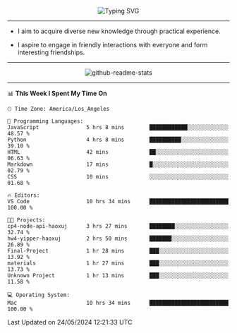 <p align="center">
  <img src="https://readme-typing-svg.demolab.com?font=Fira+Code&weight=500&size=32&duration=2500&pause=1600&center=true&vCenter=true&random=false&width=1024&height=64&lines=Hi+there+%F0%9F%91%8B;I'm+delighted+you+could+make+it+here+%F0%9F%8E%89;I'm+Harry%2C+a+college+student+still+finding+my+way" alt="Typing SVG" />
</p>


---


- I aim to acquire diverse new knowledge through practical experience.

- I aspire to engage in friendly interactions with everyone and form interesting friendships.


---


<p align="center">
  <img src="https://github-readme-stats.vercel.app/api?username=Harry-Jing&show_icons=true" alt="github-readme-stats"/>
</p>


---

<!--START_SECTION:waka-->
📊 **This Week I Spent My Time On** 

```text
🕑︎ Time Zone: America/Los_Angeles

💬 Programming Languages: 
JavaScript               5 hrs 8 mins        ████████████░░░░░░░░░░░░░   48.57 % 
Python                   4 hrs 8 mins        ██████████░░░░░░░░░░░░░░░   39.10 % 
HTML                     42 mins             ██░░░░░░░░░░░░░░░░░░░░░░░   06.63 % 
Markdown                 17 mins             █░░░░░░░░░░░░░░░░░░░░░░░░   02.79 % 
CSS                      10 mins             ░░░░░░░░░░░░░░░░░░░░░░░░░   01.68 % 

🔥 Editors: 
VS Code                  10 hrs 34 mins      █████████████████████████   100.00 % 

🐱‍💻 Projects: 
cp4-node-api-haoxuj      3 hrs 27 mins       ████████░░░░░░░░░░░░░░░░░   32.74 % 
hw4-yipper-haoxuj        2 hrs 50 mins       ███████░░░░░░░░░░░░░░░░░░   26.89 % 
Final-Project            1 hr 28 mins        ███░░░░░░░░░░░░░░░░░░░░░░   13.92 % 
materials                1 hr 27 mins        ███░░░░░░░░░░░░░░░░░░░░░░   13.73 % 
Unknown Project          1 hr 13 mins        ███░░░░░░░░░░░░░░░░░░░░░░   11.58 % 

💻 Operating System: 
Mac                      10 hrs 34 mins      █████████████████████████   100.00 % 
```


 Last Updated on 24/05/2024 12:21:33 UTC
<!--END_SECTION:waka-->
